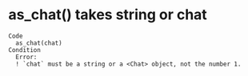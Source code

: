 # as_chat() takes string or chat

    Code
      as_chat(chat)
    Condition
      Error:
      ! `chat` must be a string or a <Chat> object, not the number 1.

